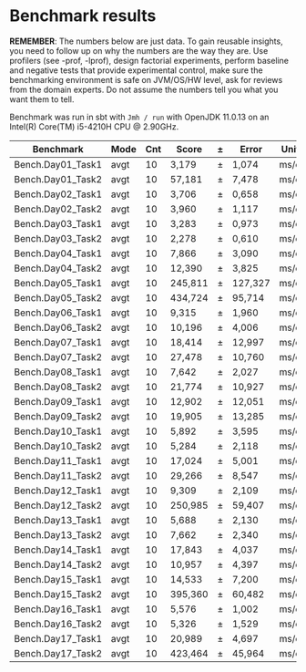 Benchmark results
=================
**REMEMBER**: The numbers below are just data. To gain reusable insights, you need to follow up on
why the numbers are the way they are. Use profilers (see -prof, -lprof), design factorial
experiments, perform baseline and negative tests that provide experimental control, make sure
the benchmarking environment is safe on JVM/OS/HW level, ask for reviews from the domain experts.
Do not assume the numbers tell you what you want them to tell.

Benchmark was run in sbt with `Jmh / run` with OpenJDK 11.0.13 on an 
Intel(R) Core(TM) i5-4210H CPU @ 2.90GHz.

|Benchmark         | Mode | Cnt | Score    | ± | Error   | Units |
|------------------|------|-----|----------|---|---------|-------|
|Bench.Day01_Task1 | avgt |  10 |   3,179  | ± |   1,074 | ms/op |
|Bench.Day01_Task2 | avgt |  10 |  57,181  | ± |   7,478 | ms/op |
|Bench.Day02_Task1 | avgt |  10 |   3,706  | ± |   0,658 | ms/op |
|Bench.Day02_Task2 | avgt |  10 |   3,960  | ± |   1,117 | ms/op |
|Bench.Day03_Task1 | avgt |  10 |   3,283  | ± |   0,973 | ms/op |
|Bench.Day03_Task2 | avgt |  10 |   2,278  | ± |   0,610 | ms/op |
|Bench.Day04_Task1 | avgt |  10 |   7,866  | ± |   3,090 | ms/op |
|Bench.Day04_Task2 | avgt |  10 |  12,390  | ± |   3,825 | ms/op |
|Bench.Day05_Task1 | avgt |  10 | 245,811  | ± | 127,327 | ms/op |
|Bench.Day05_Task2 | avgt |  10 | 434,724  | ± |  95,714 | ms/op |
|Bench.Day06_Task1 | avgt |  10 |   9,315  | ± |   1,960 | ms/op |
|Bench.Day06_Task2 | avgt |  10 |  10,196  | ± |   4,006 | ms/op |
|Bench.Day07_Task1 | avgt |  10 |  18,414  | ± |  12,997 | ms/op |
|Bench.Day07_Task2 | avgt |  10 |  27,478  | ± |  10,760 | ms/op |
|Bench.Day08_Task1 | avgt |  10 |   7,642  | ± |   2,027 | ms/op |
|Bench.Day08_Task2 | avgt |  10 |  21,774  | ± |  10,927 | ms/op |
|Bench.Day09_Task1 | avgt |  10 |  12,902  | ± |  12,051 | ms/op |
|Bench.Day09_Task2 | avgt |  10 |  19,905  | ± |  13,285 | ms/op |
|Bench.Day10_Task1 | avgt |  10 |   5,892  | ± |   3,595 | ms/op |
|Bench.Day10_Task2 | avgt |  10 |   5,284  | ± |   2,118 | ms/op |
|Bench.Day11_Task1 | avgt |  10 |  17,024  | ± |   5,001 | ms/op |
|Bench.Day11_Task2 | avgt |  10 |  29,266  | ± |   8,547 | ms/op |
|Bench.Day12_Task1 | avgt |  10 |   9,309  | ± |   2,109 | ms/op |
|Bench.Day12_Task2 | avgt |  10 | 250,985  | ± |  59,407 | ms/op |
|Bench.Day13_Task1 | avgt |  10 |   5,688  | ± |   2,130 | ms/op |
|Bench.Day13_Task2 | avgt |  10 |   7,662  | ± |   2,340 | ms/op |
|Bench.Day14_Task1 | avgt |  10 |  17,843  | ± |   4,037 | ms/op |
|Bench.Day14_Task2 | avgt |  10 |  10,957  | ± |   4,397 | ms/op |
|Bench.Day15_Task1 | avgt |  10 |  14,533  | ± |   7,200 | ms/op |
|Bench.Day15_Task2 | avgt |  10 | 395,360  | ± |  60,482 | ms/op |
|Bench.Day16_Task1 | avgt |  10 |   5,576  | ± |   1,002 | ms/op |
|Bench.Day16_Task2 | avgt |  10 |   5,326  | ± |   1,529 | ms/op |
|Bench.Day17_Task1 | avgt |  10 |  20,989  | ± |   4,697 | ms/op |
|Bench.Day17_Task2 | avgt |  10 | 423,464  | ± |  45,964 | ms/op |